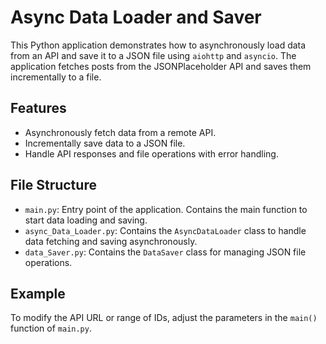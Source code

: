 # Async Data Loader and Saver

This Python application demonstrates how to asynchronously load data from an API and save it to a JSON file using `aiohttp` and `asyncio`. The application fetches posts from the JSONPlaceholder API and saves them incrementally to a file.

## Features

- Asynchronously fetch data from a remote API.
- Incrementally save data to a JSON file.
- Handle API responses and file operations with error handling.

## File Structure

- `main.py`: Entry point of the application. Contains the main function to start data loading and saving.
- `async_Data_Loader.py`: Contains the `AsyncDataLoader` class to handle data fetching and saving asynchronously.
- `data_Saver.py`: Contains the `DataSaver` class for managing JSON file operations.

## Example

To modify the API URL or range of IDs, adjust the parameters in the `main()` function of `main.py`.

